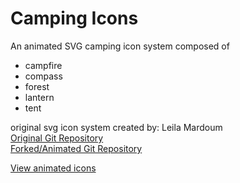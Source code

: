 # Camping Icons

An animated SVG camping icon system composed of
* campfire
* compass
* forest
* lantern
* tent

original svg icon system created by:
Leila Mardoum  
[Original Git Repository](https://github.com/leilamar/camping-icons)  
[Forked/Animated Git Repository](https://github.com/gschulman15/camping-icons)

[View animated icons](http://i6.cims.nyu.edu/~gs2590/drawing/vcs/iconsys_animation.html)
